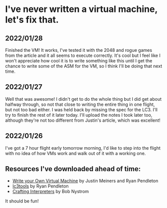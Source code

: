 # I've never written a virtual machine, let's fix that.

## 2022/01/28

Finished the VM! It works, I've tested it with the 2048 and rogue games from the article and it all seems to execute correctly. It's cool but I feel like I won't appreciate how cool it is to write something like this until I get the chance to write some of the ASM for the VM, so I think I'll be doing that next time.

## 2022/01/27

Well that was awesome! I didn't get to do the whole thing but I did get about halfway through, so not that close to writing the entire thing in one flight, but not too bad either. I was held back by missing the spec for the LC3. I'll try to finish the rest of it later today. I'll upload the notes I took later too, although they're not too different from Justin's article, which was excellent!

## 2022/01/26

I've got a 7 hour flight early tomorrow morning, I'd like to step into the flight with no idea of how VMs work and walk out of it with a working one.

## Resources I've downloaded ahead of time:

* [Write your Own Virtual Machine](https://www.jmeiners.com/lc3-vm/) by Justin Meiners and Ryan Pendleton
* [lc3tools](https://github.com/rpendleton/lc3-2048) by Ryan Pendleton
* [Crafting Interpreters](http://www.craftinginterpreters.com/) by Bob Nystrom

It should be fun!
